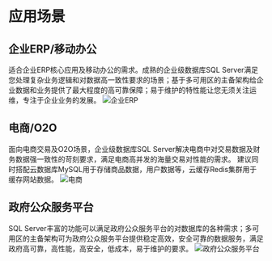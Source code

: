 # 应用场景
## 企业ERP/移动办公
适合企业ERP核心应用及移动办公的需求。成熟的企业级数据库SQL Server满足您处理复杂业务逻辑和对数据高一致性要求的场景；基于多可用区的主备架构给企业数据和业务提供了最大程度的高可靠保障；易于维护的特性能让您无须关注运维，专注于企业业务的发展。
![企业ERP](https://img1.jcloudcs.com/cms/a479f226-05b3-41a8-8e8d-56c4ca327ea820170822180321.jpg)

## 电商/O2O
面向电商交易及O2O场景，企业级数据库SQL Server解决电商中对交易数据及财务数据强一致性的苛刻要求，满足电商高并发的海量交易对性能的需求。 建议同时搭配云数据库MySQL用于存储商品数据，用户数据等，云缓存Redis集群用于缓存网站数据。
![电商](https://img1.jcloudcs.com/cms/c928b175-bc75-4f7a-9a9d-0c0e9f87841820170822180330.jpg)

## 政府公众服务平台
SQL Server丰富的功能可以满足政府公众服务平台的对数据库的各种需求；多可用区的主备架构可为政府公众服务平台提供稳定高效，安全可靠的数据服务，满足政府高可靠，高性能，高安全，低成本，易于维护的要求。
![政府公众服务平台](https://img1.jcloudcs.com/cms/f7653bd5-64f6-4330-84fa-202a6462a87d20170822180339.jpg)
